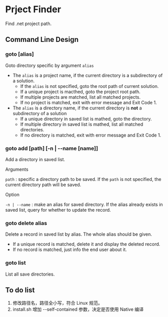 # Prject Finder

Find .net project path.

## Command Line Design

### goto [alias]

Goto directory specific by argument `alias`

- The `alias` is a project name, if the current directory is a subdirectory of a solution.
  - If the `alias` is not specified, goto the root path of current solution.
  - If a unique project is macthed, goto the project root path.
  - If multiple projects are matched, list all matched projects.
  - If no project is matched, exit with error message and Exit Code 1.
- The `alias` is a directory name, if the current directory is **not** a subdirectory of a solution
  - If a unique directory in saved list is mathed, goto the directory.
  - If multiple directory in saved list is mathed, list all matched directories.
  - If no directory is matched, exit with error message and Exit Code 1.

### goto add [path] [-n | --name [name]]

Add a directory in saved list.

Arguments

`path` : specific a directory path to be saved. If the `path` is not specified, the current directory path will be saved.

Option

`-n | --name` : make an alias for saved directory. If the alias already exists in saved list, query for whether to update the record.

### goto delete alias

Delete a record in saved list by alias. The whole alias should be given.

- If a unique record is matched, delete it and display the deleted record.
- If no record is matched, just info the end user about it.

### goto list

List all save directories.

## To do list

1. 修改路径名，路径全小写，符合 Linux 规范。
2. install.sh 增加 --self-contained 参数，决定是否使用 Native 编译